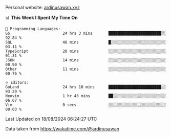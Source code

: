 Personal website: [ardinusawan.xyz](https://ardinusawan.xyz)

<!--START_SECTION:waka-->
📊 **This Week I Spent My Time On** 

```text
💬 Programming Languages: 
Go                       24 hrs 3 mins       ███████████████████████░░   92.84 % 
SQL                      48 mins             █░░░░░░░░░░░░░░░░░░░░░░░░   03.11 % 
TypeScript               20 mins             ░░░░░░░░░░░░░░░░░░░░░░░░░   01.31 % 
JSON                     14 mins             ░░░░░░░░░░░░░░░░░░░░░░░░░   00.90 % 
Other                    11 mins             ░░░░░░░░░░░░░░░░░░░░░░░░░   00.76 % 

🔥 Editors: 
GoLand                   24 hrs 10 mins      ███████████████████████░░   93.29 % 
Neovim                   1 hr 43 mins        ██░░░░░░░░░░░░░░░░░░░░░░░   06.67 % 
Vim                      0 secs              ░░░░░░░░░░░░░░░░░░░░░░░░░   00.03 % 
```


 Last Updated on 18/08/2024 06:24:27 UTC
<!--END_SECTION:waka-->
Data taken from https://wakatime.com/@ardinusawan
